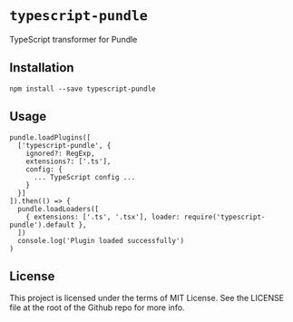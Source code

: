 # `typescript-pundle`

TypeScript transformer for Pundle

## Installation

```
npm install --save typescript-pundle
```

## Usage

```
pundle.loadPlugins([
  ['typescript-pundle', {
    ignored?: RegExp,
    extensions?: ['.ts'],
    config: {
      ... TypeScript config ...
    }
  }]
]).then(() => {
  pundle.loadLoaders([
    { extensions: ['.ts', '.tsx'], loader: require('typescript-pundle').default },
  ])
  console.log('Plugin loaded successfully')
)
```

## License

This project is licensed under the terms of MIT License. See the LICENSE file at the root of the Github repo for more info.
